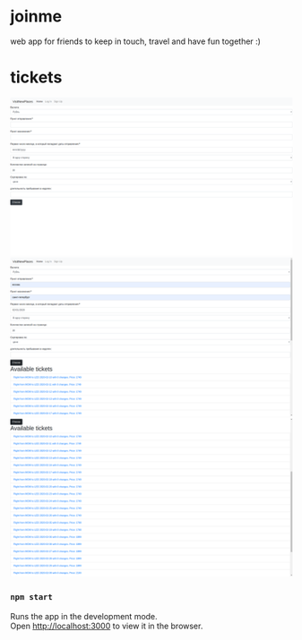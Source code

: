 # joinme
web app for friends to keep in touch, travel and have fun together :)

# tickets
<img src='Screenshot from 2020-02-04 13-47-33.png'>
<img src='Screenshot from 2020-02-04 13-47-17.png'>
<img src='Screenshot from 2020-02-04 13-38-38.png'>

### `npm start`

Runs the app in the development mode.<br />
Open [http://localhost:3000](http://localhost:3000) to view it in the browser.
